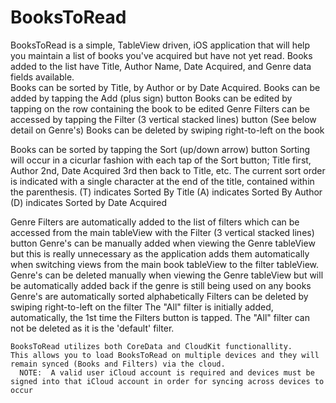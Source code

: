 # BooksToRead

BooksToRead is a simple, TableView driven, iOS application that will help you maintain a list of books you've acquired but have not yet read. 
Books added to the list have Title, Author Name, Date Acquired, and Genre data fields available.  
Books can be sorted by Title, by Author or by Date Acquired.
Books can be added by tapping the Add (plus sign) button
Books can be edited by tapping on the row containing the book to be edited
Genre Filters can be accessed by tapping the Filter (3 vertical stacked lines) button (See below detail on Genre's)
Books can be deleted by swiping right-to-left on the book 

Books can be sorted by tapping the Sort (up/down arrow) button
    Sorting will occur in a cicurlar fashion with each tap of the Sort button; Title first, Author 2nd, Date Acquired 3rd then back to Title, etc.
    The current sort order is indicated with a single character at the end of the title, contained within the parenthesis.
    (T) indicates Sorted By Title
    (A) indicates Sorted By Author
    (D) indicates Sorted by Date Acquired
    
    
Genre Filters are automatically added to the list of filters which can be accessed from the main tableView with the Filter (3 vertical stacked lines) button
    Genre's can be manually added when viewing the Genre tableView but this is really unnecessary as the application adds them automatically when switching
    views from the main book tableView to the filter tableView.
    Genre's can be deleted manually when viewing the Genre tableView but will be automatically added back if the genre is still being used on any books
    Genre's are automatically sorted alphabetically
    Filters can be deleted by swiping right-to-left on the filter
    The "All" filter is initially added, automatically,  the 1st time the Filters button is tapped.
    The "All" filter can not be deleted as it is the 'default' filter.
    
    BooksToRead utilizes both CoreData and CloudKit functionallity.
    This allows you to load BooksToRead on multiple devices and they will remain synced (Books and Filters) via the cloud.
      NOTE:  A valid user iCloud account is required and devices must be signed into that iCloud account in order for syncing across devices to occur
    
